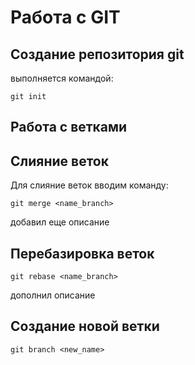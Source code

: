 # Работа с GIT
## Создание репозитория git
выполняется командой:
```
git init
```
## Работа с ветками

## Слияние веток 

Для слияние веток вводим команду:

```
git merge <name_branch>
```
добавил еще описание

## Перебазировка веток

```
git rebase <name_branch>
```
дополнил описание

## Cоздание новой ветки

```
git branch <new_name>
```